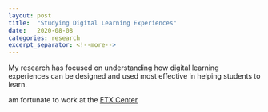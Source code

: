 ```yaml
---
layout: post
title:  "Studying Digital Learning Experiences"
date:   2020-08-08
categories: research
excerpt_separator: <!--more-->
---
```


My research has focused on understanding how digital learning experiences can be designed and used most effective in helping students to learn. 

 am fortunate to work at the [ETX Center][etx-site] 


[etx-site]: https://etx.asu.edu
[inspark-site]: https://inspark.education
[infiniscope-site]: https://infiniscope.org
